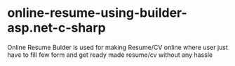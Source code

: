 # online-resume-using-builder-asp.net-c-sharp
Online Resume Bulder is used for making Resume/CV online where user just have to fill few form and get ready made resume/cv without any hassle
